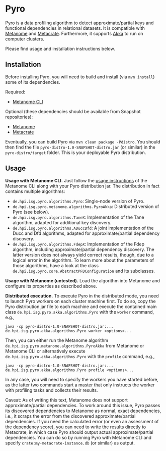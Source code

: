 # Pyro

Pyro is a data profiling algorithm to detect approximate/partial keys and functional dependencies in relational datasets.
It is compatible with [Metanome](https://github.com/HPI-Information-Systems/Metanome) and [Metacrate](https://github.com/stratosphere/metadata-ms).
Furthermore, it supports [Akka](https://akka.io/) to run on computer clusters.

Please find usage and installation instructions below.

## Installation

Before installing Pyro, you will need to build and install (via `mvn install`) some of its dependencies.

Required:
* [Metanome CLI](https://github.com/sekruse/metanome-cli)

Optional (these dependencies should be available from Snapshot repositories):
* [Metanome](https://github.com/HPI-Information-Systems/Metanome)
* [Metacrate](https://github.com/stratosphere/metadata-ms)

Eventually, you can build Pyro via `mvn clean package -Pdistro`.
You should then find the file `pyro-distro-1.0-SNAPSHOT-distro.jar` (or similar) in the `pyro-distro/target` folder.
This is your deployable Pyro distribution.

## Usage

**Usage with Metanome CLI.**
Just follow the [usage instructions](https://github.com/sekruse/metanome-cli#usage) of the Metanome CLI along with your Pyro distribution jar.
The distribution in fact contains multiple algorithms:
* `de.hpi.isg.pyro.algorithms.Pyro`: Single-node version of Pyro.
* `de.hpi.isg.pyro.metanome.algorithms.PyroAkka`: Distributed version of Pyro (see below).
* `de.hpi.isg.pyro.algorithms.TaneX`: Implementation of the Tane algorithm, adapted for additional key discovery.
* `de.hpi.isg.pyro.algorithms.ADuccDfd`: A joint implementation of the Ducc and Dfd algorithms, adapted for approximate/partial dependency discovery.
* `de.hpi.isg.pyro.algorithms.FdepX`: Implementation of the Fdep algorithm, including approximate/partial dependency discovery. The latter version does not always yield correct results, though, due to a logical error in the algorithm.
To learn more about the parameters of those algorithms, have a look at the class `de.hpi.isg.pyro.core.AbstractPFDConfiguration` and its subclasses.

**Usage with Metanome (untested).**
Load the algorithm into Metanome and configure its properties as described above.

**Distributed execution.**
To execute Pyro in the distributed mode, you need to launch Pyro workers on each cluster machine first.
To do so, copy the Pyro distribution jar file to each machine and execute the contained main class `de.hpi.isg.pyro.akka.algorithms.Pyro` with the `worker` command, e.g.,
```
java -cp pyro-distro-1.0-SNAPSHOT-distro.jar:... de.hpi.isg.pyro.akka.algorithms.Pyro worker <options>...
```
Then, you can either run the Metanome algorithm `de.hpi.isg.pyro.metanome.algorithms.PyroAkka` from Metanome or Metanome CLI or alternatively execute `de.hpi.isg.pyro.akka.algorithms.Pyro` with the `profile` command, e.g.,
```
java -cp pyro-distro-1.0-SNAPSHOT-distro.jar:... de.hpi.isg.pyro.akka.algorithms.Pyro profile <options>...
```
In any case, you will need to specify the workers you have started before, as the latter two commands start a master that only instructs the worker with profiling tasks and collects their results.

Caveat: As of writing this text, Metanome does not support approximate/partial dependencies. To work around this issue, Pyro passes its discovered dependencies to Metanome as normal, exact dependencies, i.e., it scraps the error from the discovered approximate/partial dependencies. If you need the calculated error (or even an assessment of the dependency score), you can need to write the results directly to Metacrate, in which case Pyro should output actual approximate/partial dependencies.
You can do so by running Pyro with Metanome CLI and specify `crate:my-metacrate-instance.db` (or similar) as output.
